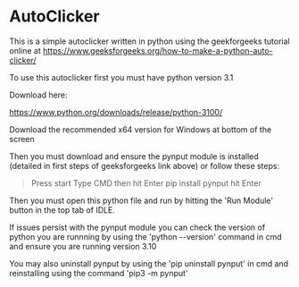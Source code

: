 # AutoClicker
This is a simple autoclicker written in python using the geekforgeeks tutorial online at https://www.geeksforgeeks.org/how-to-make-a-python-auto-clicker/



To use this autoclicker first you must have python version 3.1

Download here:

https://www.python.org/downloads/release/python-3100/

Download the recommended x64 version for Windows at bottom of the screen



Then you must download and ensure the pynput module is installed (detailed in first steps of geeksforgeeks link above) or follow these steps:
> Press start
> Type CMD then hit Enter
> pip install pynput
> hit Enter

Then you must open this python file and run by hitting the 'Run Module' button in the top tab of IDLE.

If issues persist with the pynput module you can check the version of python you are runnning by using the 'python --version' command in cmd and ensure you are running
version 3.10

You may also uninstall pynput by using the 'pip uninstall pynput' in cmd and reinstalling using the command 'pip3 -m pynput'
